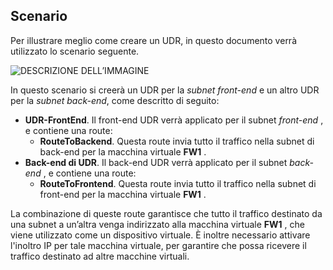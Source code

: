 ## <a name="scenario"></a>Scenario
Per illustrare meglio come creare un UDR, in questo documento verrà utilizzato lo scenario seguente.

![DESCRIZIONE DELL’IMMAGINE](./media/virtual-network-create-udr-scenario-include/figure1.png)

In questo scenario si creerà un UDR per la *subnet front-end* e un altro UDR per la *subnet back-end*, come descritto di seguito: 

* **UDR-FrontEnd**. Il front-end UDR verrà applicato per il subnet *front-end* , e contiene una route:    
  * **RouteToBackend**. Questa route invia tutto il traffico nella subnet di back-end per la macchina virtuale **FW1** .
* **Back-end di UDR**. Il back-end UDR verrà applicato per il subnet *back-end* , e contiene una route:    
  * **RouteToFrontend**. Questa route invia tutto il traffico nella subnet di front-end per la macchina virtuale **FW1** .

La combinazione di queste route garantisce che tutto il traffico destinato da una subnet a un’altra venga indirizzato alla macchina virtuale **FW1** , che viene utilizzato come un dispositivo virtuale. È inoltre necessario attivare l'inoltro IP per tale macchina virtuale, per garantire che possa ricevere il traffico destinato ad altre macchine virtuali.

